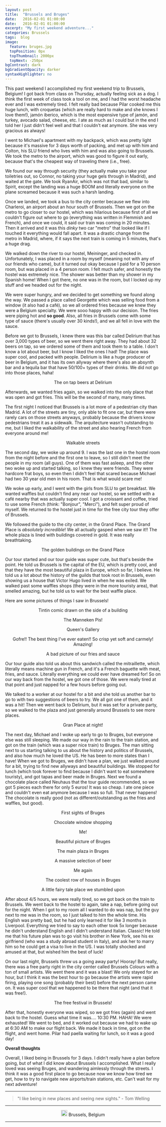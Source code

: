 ```yaml
---
layout: post
title:  "Brussels and Bruges"
date:   2016-02-01 01:00:00
date:   2016-02-01 01:00:00
excerpt: "My first weekend adventure..."
categories: Brussels
tags:  blog
image:
  feature: bruges.jpg
  topPosition: 0px
  topThumbnail: 2000px
  topNext: -250px
bgContrast: dark
bgGradientOpacity: darker
syntaxHighlighter: no
---
```


This past weekend I accomplished my first weekend trip to Brussels, Belgium! I got back from class on Thursday, actually feeling sick as a dog. I think the first week of class took a tool on me, and I had the worst headache ever and I was extremely tired. I felt really bad because Pilar cooked me this huge lunch, with croquetas (which are really hard to make and she knows I love them!), jamón iberico, which is the most expensive type of jamón, and turkey, avocado salad, cheese, etc. I ate as much as I could but in the end I told her I just didn't feel well and that I couldn't eat anymore. She was very gracious as always!

I went to Michael's apartment with my backpack, which was pretty light because it's massive for 3 days worth of packing, and met up with him and Colton, his SLU friend who lives with him and was also going to Brussels. We took the metro to the airport, which was good to figure it out early, because that's the cheapest way of traveling there (i.e., free).

We found our way through security (they actually make you take your toiletries out, so Connor, no taking your huge gels through in Madrid), and waited at the gate. We took RyanAir, which was not that bad, similar to Spirit, except the landing was a huge BOOM and literally everyone on the plane screamed because it was such a harsh landing.

Once we landed, we took a bus to the city center because we flew into Charleroi, an airport about an hour south of Brussels. Then we got on the metro to go closer to our hostel, which was hilarious because first of all we couldn't figure out where to go (everything was written in Flemmish and French), and once we could, it said our train was coming in 20 minutes. Then it arrived and it was this *dinky* two car "metro" that looked like if I touched it everything would fall apart. It was a drastic change from the metro in Madrid, where, if it says the next train is coming in 5 minutes, that's a huge drag.

We walked down the river to our hostel, Meininger, and checked in. Unfortunately, I was placed in a room by myself (meaning not with any of our friends who came), but it turned out okay because I paid for a 10 person room, but was placed in a 4 person room. I felt much safer, and honestly the hostel was extremely nice. The shower was better than my shower in my Spanish home! When I got there, no one was in the room, but I locked up my stuff and we headed out for the night.

We were super hungry, and we decided to get something we found along the way. We passed a place called Georgette which was selling food from a window (it also had a café), so we all ordered fries because we knew they were a Belgium specialty. We were sooo happy with our decision. The fries were piping hot and **so good**. Also, all fries in Brussels come with some type of sauce (there's usually over 30 kinds!), and we all fell in love with the sauce.

Before we got to Brussels, I knew there was this bar called Delirium that has over 3,000 types of beer, so we went there right away. They had about 32 beers on tap, so we ordered some of them and took them to a table. I don't know a lot about beer, but I know I liked the ones I had! The place was super cool, and packed with people. Delirium is like a huge producer of beer in Belgium, and it has its own allyway where there's also an absynth bar and a tequila bar that have 50/100+ types of their drinks. We did not go into those places, haha!

<div class="img img--fullContainer img--14xLeading" style="background-image: url({{ site.baseurl_posts_img }}spain/brusselsandbruges/01.jpg);"></div>
<center><p style="font-size: 14px;">The on tap beers at Delirium</p></center>

Afterwards, we wanted fries again, so we walked into the only place that was open and got fries. This will be the second of many, many times.

The first night I noticed that Brussels is a lot more of a pedestrian city than Madrid. A lot of the streets are tiny, only able to fit one car, but there were rarely cars on those streets anyways, probably because the drivers know pedestrians treat it as a sidewalk. The arquitecture wasn't outstanding to me, but I liked the walkability of the street and also hearing French from everyone around me!

<div class="img img--fullContainer img--14xLeading" style="background-image: url({{ site.baseurl_posts_img }}spain/brusselsandbruges/02.jpg);"></div>
<center><p style="font-size: 14px;">Walkable streets</p></center>

The second day, we woke up around 9. I was the last one in the hostel room from the night before and the first one to leave, so I still didn't meet the people in my room (all guys). One of them was fast asleep, and the other two woke up and started talking, so I knew they were friends. They were hardcore frat boys, so even then I didn't feel that scared because Michael had two 30 year old men in his room. That is what would scare me!

We woke up early, and I went with the girls from SLU to get breakfast. We wanted waffles but couldn't find any near our hostel, so we settled with a café nearby that was actually super cool. I got a croissant and coffee, tried to use some French (think: "Bonjour", "Merci"), and felt super proud of myself. We returned to the hostel just in time for the free city tour they offer of Brussels.

We followed the guide to the city center, in the Grand Place. The Grand Place is *absolutely incredible*! We all actually gasped when we saw it!! The whole plaza is lined with buildings covered in gold. It was really breathtaking.

<div class="img img--fullContainer img--14xLeading" style="background-image: url({{ site.baseurl_posts_img }}spain/brusselsandbruges/03.jpg);"></div>
<center><p style="font-size: 14px;">The golden buildings on the Grand Place</p></center>

Our tour started and our tour guide was super cute, but that's beside the point. He told us Brussels is the capital of the EU, which is pretty cool, and that they have the most beautiful plaza in Europe, which so far, I believe. He told us a lot about the history of the guilds that took root in Brussels, even showing us a house that Victor Hugo lived in when he was exiled. We walked past some waffles shops (they were in the more touristy area), that smelled amazing, but he told us to wait for the best waffle place.

Here are some pictures of things I saw in Brussels!

<div class="img img--fullContainer img--14xLeading" style="background-image: url({{ site.baseurl_posts_img }}spain/brusselsandbruges/04.jpg);"></div>
<center><p style="font-size: 14px;">Tintin comic drawn on the side of a building</p></center>

<div class="img img--fullContainer img--14xLeading" style="background-image: url({{ site.baseurl_posts_img }}spain/brusselsandbruges/05.jpg);"></div>
<center><p style="font-size: 14px;">The Manneken Pis!</p></center>

<div class="img img--fullContainer img--14xLeading" style="background-image: url({{ site.baseurl_posts_img }}spain/brusselsandbruges/06.jpg);"></div>
<center><p style="font-size: 14px;">Queen's Gallery</p></center>

<div class="img img--fullContainer img--14xLeading" style="background-image: url({{ site.baseurl_posts_img }}spain/brusselsandbruges/07.jpg);"></div>
<center><p style="font-size: 14px;">Gofre!! The best thing I've ever eaten!! So crisp yet soft and carmely! Amazing!</p></center>

<div class="img img--fullContainer img--14xLeading" style="background-image: url({{ site.baseurl_posts_img }}spain/brusselsandbruges/08.jpg);"></div>
<center><p style="font-size: 14px;">A bad picture of our fries and sauce</p></center>

Our tour guide also told us about this sandwich called the mitraillette, which literally means machine gun in French, and it's a French baguette with meat, fries, and sauce. Literally everything we could ever have dreamed for! So on our way back from the hostel, we got one of those. We were really tired at that point and just napped for a few hours before going out.

We talked to a worker at our hostel for a bit and she told us another bar to go to with two suggestions of beers to try. We all got one of them, and it was a hit! Then we went back to Delirium, but it was set for a private party, so we walked to the plaza and just generally around Brussels to see more places.

<div class="img img--fullContainer img--14xLeading" style="background-image: url({{ site.baseurl_posts_img }}spain/brusselsandbruges/09.jpg);"></div>
<center><p style="font-size: 14px;">Gran Place at night!</p></center>

The next day, Michael and I woke up early to go to Bruges, but everyone else was still sleeping. We made our way in the rain to the train station, and got on the train (which was a super nice train) to Bruges. The man sitting next to us starting talking to us about the history and politics of Brussels, and also how much he loved the US. He has been to more states than I have! When we got to Bruges, we didn't have a plan, we just walked around for a bit, trying to find new allyways and beautiful buildings. We stopped for lunch (which took forever to find because I didn't want to eat somewhere touristy), and got tapas and beer made in Bruges. Next we found a chocolate place called Neuhaus that the tour guide recommended, so we got 5 pieces each there for only 5 euros! It was so cheap. I ate one piece and couldn't even eat anymore because I was so full. That never happens! The chocolate is really good (not as different/outstanding as the fries and waffles, but good).

<div class="img img--fullContainer img--14xLeading" style="background-image: url({{ site.baseurl_posts_img }}spain/brusselsandbruges/10.jpg);"></div>
<center><p style="font-size: 14px;">First sights of Bruges</p></center>

<div class="img img--fullContainer img--14xLeading" style="background-image: url({{ site.baseurl_posts_img }}spain/brusselsandbruges/11.jpg);"></div>
<center><p style="font-size: 14px;">Chocolate window shopping</p></center>

<div class="img img--fullContainer img--14xLeading" style="background-image: url({{ site.baseurl_posts_img }}spain/brusselsandbruges/12.jpg);"></div>
<center><p style="font-size: 14px;">Me!</p></center>

<div class="img img--fullContainer img--14xLeading" style="background-image: url({{ site.baseurl_posts_img }}spain/brusselsandbruges/13.jpg);"></div>
<center><p style="font-size: 14px;">Beautiful picture of Bruges</p></center>

<div class="img img--fullContainer img--14xLeading" style="background-image: url({{ site.baseurl_posts_img }}spain/brusselsandbruges/14.jpg);"></div>
<center><p style="font-size: 14px;">The main plaza in Bruges</p></center>

<div class="img img--fullContainer img--14xLeading" style="background-image: url({{ site.baseurl_posts_img }}spain/brusselsandbruges/15.jpg);"></div>
<center><p style="font-size: 14px;">A massive selection of beer</p></center>

<div class="img img--fullContainer img--14xLeading" style="background-image: url({{ site.baseurl_posts_img }}spain/brusselsandbruges/16.jpg);"></div>
<center><p style="font-size: 14px;">Me again</p></center>

<div class="img img--fullContainer img--14xLeading" style="background-image: url({{ site.baseurl_posts_img }}spain/brusselsandbruges/17.jpg);"></div>
<center><p style="font-size: 14px;">The coolest row of houses in Bruges</p></center>

<div class="img img--fullContainer img--14xLeading" style="background-image: url({{ site.baseurl_posts_img }}spain/brusselsandbruges/18.jpg);"></div>
<center><p style="font-size: 14px;">A little fairy tale place we stumbled upon</p></center>

After about 4/5 hours, we were really tired, so we got back on the train to Brussels. We went back to the hostel to again, take a nap, before going out for the night. When I got to my room all I wanted to do was nap, but the guy next to me was in the room, so I just talked to him the whole time. His English was pretty bad, but he had only learned it for like 3 months in Liverpool. Everything we tried to say to each other took 5x longer because he didn't understand English and I didn't understand Italian. Classic! He told me that his future plan was to go visit his brother in New York, see his ex girlfriend (who was a study abroad student in Italy), and ask her to marry him so he could get a visa to live in the US. I was totally shocked and amused at that, but wished him the best of luck!

On our last night, Brussels threw us a going away party! Hooray! But really, there was a free party right in the city center called Brussels Colours with a ton of small artists. We went there and it was a blast! We only stayed for an hour, but I think it was the best hour to go because the artists were rapid firing, playing one song (probably their best) before the next person came on. It was super cool that we happened to be there that night (and that it was free!).

<div class="img img--fullContainer img--14xLeading" style="background-image: url({{ site.baseurl_posts_img }}spain/brusselsandbruges/19.jpg);"></div>
<center><p style="font-size: 14px;">The free festival in Brussels!</p></center>

After that, honestly everyone was wiped, so we got fries (again) and went back to the hostel. Guess what time it was.... 10:30 PM. HAHA! We were exhausted! We went to bed, and it worked out because we had to wake up at 6:30 AM to make our flight back. We made it back in time, got on the flight, and went home. Pilar had paella waiting for lunch, so it was a good day!

**Overall thoughts**

Overall, I liked being in Brussels for 3 days. I didn't really have a plan before going, but of what I did know about Brussels I accomplished. What I really loved was seeing Bruges, and wandering aimlessly through the streets. I think it was a good first place to go because now we know how tired we get, how to try to navigate new airports/train stations, etc. Can't wait for my next adventure!


<hr>

<blockquote class="largeQuote">"I like being in new places and seeing new sights." - Tom Welling</blockquote>

<hr>

<center><img src="{{ site.baseurl }}assets/images/location.png" height=20px width=20px/> Brussels, Belgium</center>

<hr>
